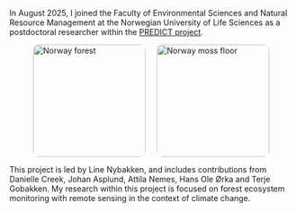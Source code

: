 In August 2025, I joined the Faculty of Environmental Sciences and Natural Resource Management at the Norwegian University of Life Sciences as a postdoctoral researcher within the [PREDICT project](https://www.nmbu.no/en/research/projects/predict). 

<div style="display:flex; justify-content:center; gap:20px;">
  <img src="/assets/images/Norwayforest.jpg" alt="Norway forest" 
       style="width:200px; border-radius:10px;">
  <img src="/assets/images/Norwayfloor.jpg" alt="Norway moss floor" 
       style="width:200px; border-radius:10px;">
</div>
<p>
<p>This project is led by Line Nybakken, and includes contributions from Danielle Creek, Johan Asplund, Attila Nemes, Hans Ole Ørka and Terje Gobakken. My research within this project is focused on forest ecosystem monitoring with remote sensing in the context of climate change.
